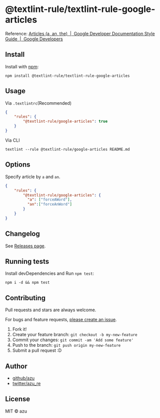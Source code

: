 # @textlint-rule/textlint-rule-google-articles

Reference: [Articles (a, an, the)  |  Google Developer Documentation Style Guide  |  Google Developers](https://developers.google.com/style/articles "Articles (a, an, the)  |  Google Developer Documentation Style Guide  |  Google Developers")

## Install

Install with [npm](https://www.npmjs.com/):

    npm install @textlint-rule/textlint-rule-google-articles

## Usage

Via `.textlintrc`(Recommended)

```json
{
    "rules": {
        "@textlint-rule/google-articles": true
    }
}
```

Via CLI

```
textlint --rule @textlint-rule/google-articles README.md
```

## Options

Specify article by `a` and `an`.

```json
{
    "rules": {
        "@textlint-rule/google-articles": {
          "a": ["forceAWord"],
          "an":["forceAnWord"]
        }
    }
}
```

## Changelog

See [Releases page](https://github.com/textlint-rule/textlint-rule-preset-google/releases).

## Running tests

Install devDependencies and Run `npm test`:

    npm i -d && npm test

## Contributing

Pull requests and stars are always welcome.

For bugs and feature requests, [please create an issue](https://github.com/textlint-rule/textlint-rule-preset-google/issues).

1. Fork it!
2. Create your feature branch: `git checkout -b my-new-feature`
3. Commit your changes: `git commit -am 'Add some feature'`
4. Push to the branch: `git push origin my-new-feature`
5. Submit a pull request :D

## Author

- [github/azu](https://github.com/azu)
- [twitter/azu_re](https://twitter.com/azu_re)

## License

MIT © azu
